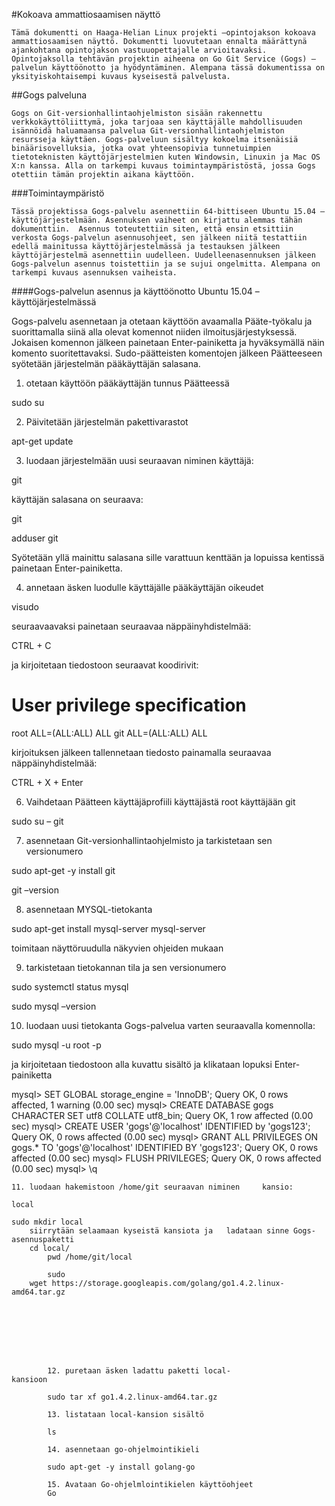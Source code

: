 #Kokoava ammattiosaamisen näyttö

	Tämä dokumentti on Haaga-Helian Linux projekti –opintojakson kokoava ammattiosaamisen näyttö. Dokumentti luovutetaan ennalta määrättynä ajankohtana opintojakson vastuuopettajalle arvioitavaksi. Opintojaksolla tehtävän projektin aiheena on Go Git Service (Gogs) –palvelun käyttöönotto ja hyödyntäminen. Alempana tässä dokumentissa on yksityiskohtaisempi kuvaus kyseisestä palvelusta.

##Gogs palveluna

	Gogs on Git-versionhallintaohjelmiston sisään rakennettu verkkokäyttöliittymä, joka tarjoaa sen käyttäjälle mahdollisuuden isännöidä haluamaansa palvelua Git-versionhallintaohjelmiston resursseja käyttäen. Gogs-palveluun sisältyy kokoelma itsenäisiä binäärisovelluksia, jotka ovat yhteensopivia tunnetuimpien tietoteknisten käyttöjärjestelmien kuten Windowsin, Linuxin ja Mac OS X:n kanssa. Alla on tarkempi kuvaus toimintaympäristöstä, jossa Gogs otettiin tämän projektin aikana käyttöön. 


###Toimintaympäristö	

	Tässä projektissa Gogs-palvelu asennettiin 64-bittiseen Ubuntu 15.04 –käyttöjärjestelmään. Asennuksen vaiheet on kirjattu alemmas tähän dokumenttiin.  Asennus toteutettiin siten, että ensin etsittiin verkosta Gogs-palvelun asennusohjeet, sen jälkeen niitä testattiin edellä mainitussa käyttöjärjestelmässä ja testauksen jälkeen käyttöjärjestelmä asennettiin uudelleen. Uudelleenasennuksen jälkeen Gogs-palvelun asennus toistettiin ja se sujui ongelmitta. Alempana on tarkempi kuvaus asennuksen vaiheista. 
























####Gogs-palvelun asennus ja käyttöönotto Ubuntu 15.04 –käyttöjärjestelmässä


Gogs-palvelu asennetaan ja otetaan käyttöön avaamalla Pääte-työkalu ja suorittamalla siinä alla olevat komennot niiden ilmoitusjärjestyksessä. Jokaisen komennon jälkeen painetaan Enter-painiketta ja hyväksymällä näin komento suoritettavaksi. Sudo-päätteisten komentojen jälkeen Päätteeseen syötetään järjestelmän pääkäyttäjän salasana.

1. otetaan käyttöön pääkäyttäjän tunnus Päätteessä

sudo su

2. Päivitetään järjestelmän pakettivarastot

apt-get update

3. luodaan järjestelmään uusi seuraavan niminen käyttäjä:

git

käyttäjän salasana on seuraava:

git

adduser git

Syötetään yllä mainittu salasana sille varattuun kenttään ja lopuissa kentissä painetaan Enter-painiketta.

4. annetaan äsken luodulle käyttäjälle pääkäyttäjän oikeudet

visudo

seuraavaavaksi painetaan seuraavaa näppäinyhdistelmää:

CTRL + C

ja kirjoitetaan tiedostoon seuraavat koodirivit:

# User privilege specification
root ALL=(ALL:ALL) ALL
git ALL=(ALL:ALL) ALL

kirjoituksen jälkeen tallennetaan tiedosto painamalla seuraavaa näppäinyhdistelmää:

CTRL + X + Enter


6. Vaihdetaan Päätteen käyttäjäprofiili käyttäjästä root käyttäjään git

sudo su – git

7. asennetaan Git-versionhallintaohjelmisto ja tarkistetaan sen versionumero 

sudo apt-get -y install git

git –version

8. asennetaan MYSQL-tietokanta 

sudo apt-get install mysql-server mysql-server

toimitaan näyttöruudulla näkyvien ohjeiden mukaan

9. tarkistetaan tietokannan tila ja sen versionumero

sudo systemctl status mysql

sudo mysql –version

10. luodaan uusi tietokanta Gogs-palvelua varten seuraavalla komennolla:

sudo mysql -u root -p




























ja kirjoitetaan tiedostoon alla kuvattu sisältö ja klikataan lopuksi Enter-painiketta

mysql> SET GLOBAL storage_engine = 'InnoDB';
Query OK, 0 rows affected, 1 warning (0.00 sec)
		mysql> CREATE DATABASE gogs CHARACTER SET utf8 	COLLATE utf8_bin;
	Query OK, 1 row affected (0.00 sec)
		mysql> CREATE USER 'gogs'@'localhost' IDENTIFIED by 	'gogs123';
	Query OK, 0 rows affected (0.00 sec)
		mysql> GRANT ALL PRIVILEGES ON gogs.* TO 	'gogs'@'localhost' IDENTIFIED BY 'gogs123';
	Query OK, 0 rows affected (0.00 sec)
		mysql> FLUSH PRIVILEGES;
	Query OK, 0 rows affected (0.00 sec)
	mysql> \q

	11. luodaan hakemistoon /home/git seuraavan niminen 	kansio:

	local

	sudo mkdir local
		siirrytään selaamaan kyseistä kansiota ja 	ladataan sinne Gogs-asennuspaketti
		cd local/
			pwd /home/git/local

			sudo
		wget https://storage.googleapis.com/golang/go1.4.2.linux-amd64.tar.gz








			12. puretaan äsken ladattu paketti local-					kansioon

			sudo tar xf go1.4.2.linux-amd64.tar.gz

			13. listataan local-kansion sisältö

			ls

			14. asennetaan go-ohjelmointikieli

			sudo apt-get -y install golang-go

			15. Avataan Go-ohjelmlointikielen käyttöohjeet
			Go





	


